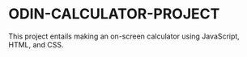 # ODIN-CALCULATOR-PROJECT
This project entails making an on-screen calculator using JavaScript, HTML, and CSS.
